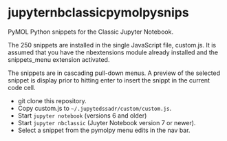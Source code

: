 # jupyternbclassicpymolpysnips

PyMOL Python snippets for the Classic Jupyter Notebook.

The 250 snippets are installed in the single JavaScript file, custom.js.
It is assumed that you have the nbextensions module already installed and the snippets_menu extension activated.

The snippets are in cascading pull-down menus.
A preview of the selected snippet is display prior to hitting enter to insert the snippt in the current code cell.

- git clone this repository.
- Copy custom.js to `~/.jupytedssadr/custom/custom.js`.
- Start `jupyter notebook` (versions 6 and older)
- Start `jupyter nbclassic` (Juyter Notebook version 7 or newer).
- Select a snippet from the pymolpy menu edits in the nav bar. 
